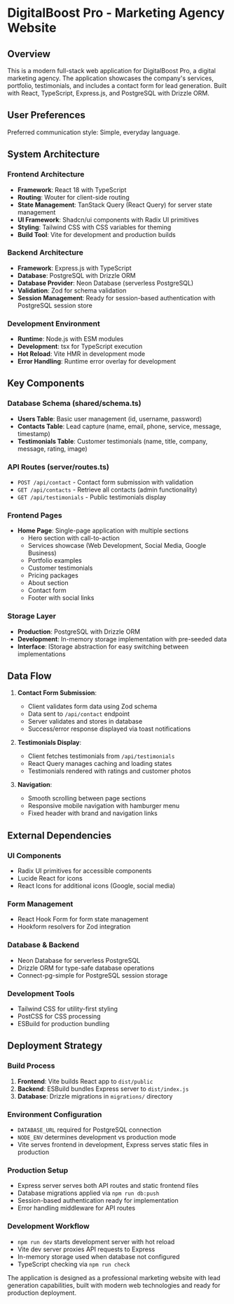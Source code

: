 # DigitalBoost Pro - Marketing Agency Website

## Overview

This is a modern full-stack web application for DigitalBoost Pro, a digital marketing agency. The application showcases the company's services, portfolio, testimonials, and includes a contact form for lead generation. Built with React, TypeScript, Express.js, and PostgreSQL with Drizzle ORM.

## User Preferences

Preferred communication style: Simple, everyday language.

## System Architecture

### Frontend Architecture
- **Framework**: React 18 with TypeScript
- **Routing**: Wouter for client-side routing
- **State Management**: TanStack Query (React Query) for server state management
- **UI Framework**: Shadcn/ui components with Radix UI primitives
- **Styling**: Tailwind CSS with CSS variables for theming
- **Build Tool**: Vite for development and production builds

### Backend Architecture
- **Framework**: Express.js with TypeScript
- **Database**: PostgreSQL with Drizzle ORM
- **Database Provider**: Neon Database (serverless PostgreSQL)
- **Validation**: Zod for schema validation
- **Session Management**: Ready for session-based authentication with PostgreSQL session store

### Development Environment
- **Runtime**: Node.js with ESM modules
- **Development**: tsx for TypeScript execution
- **Hot Reload**: Vite HMR in development mode
- **Error Handling**: Runtime error overlay for development

## Key Components

### Database Schema (shared/schema.ts)
- **Users Table**: Basic user management (id, username, password)
- **Contacts Table**: Lead capture (name, email, phone, service, message, timestamp)
- **Testimonials Table**: Customer testimonials (name, title, company, message, rating, image)

### API Routes (server/routes.ts)
- `POST /api/contact` - Contact form submission with validation
- `GET /api/contacts` - Retrieve all contacts (admin functionality)
- `GET /api/testimonials` - Public testimonials display

### Frontend Pages
- **Home Page**: Single-page application with multiple sections
  - Hero section with call-to-action
  - Services showcase (Web Development, Social Media, Google Business)
  - Portfolio examples
  - Customer testimonials
  - Pricing packages
  - About section
  - Contact form
  - Footer with social links

### Storage Layer
- **Production**: PostgreSQL with Drizzle ORM
- **Development**: In-memory storage implementation with pre-seeded data
- **Interface**: IStorage abstraction for easy switching between implementations

## Data Flow

1. **Contact Form Submission**:
   - Client validates form data using Zod schema
   - Data sent to `/api/contact` endpoint
   - Server validates and stores in database
   - Success/error response displayed via toast notifications

2. **Testimonials Display**:
   - Client fetches testimonials from `/api/testimonials`
   - React Query manages caching and loading states
   - Testimonials rendered with ratings and customer photos

3. **Navigation**:
   - Smooth scrolling between page sections
   - Responsive mobile navigation with hamburger menu
   - Fixed header with brand and navigation links

## External Dependencies

### UI Components
- Radix UI primitives for accessible components
- Lucide React for icons
- React Icons for additional icons (Google, social media)

### Form Management
- React Hook Form for form state management
- Hookform resolvers for Zod integration

### Database & Backend
- Neon Database for serverless PostgreSQL
- Drizzle ORM for type-safe database operations
- Connect-pg-simple for PostgreSQL session storage

### Development Tools
- Tailwind CSS for utility-first styling
- PostCSS for CSS processing
- ESBuild for production bundling

## Deployment Strategy

### Build Process
1. **Frontend**: Vite builds React app to `dist/public`
2. **Backend**: ESBuild bundles Express server to `dist/index.js`
3. **Database**: Drizzle migrations in `migrations/` directory

### Environment Configuration
- `DATABASE_URL` required for PostgreSQL connection
- `NODE_ENV` determines development vs production mode
- Vite serves frontend in development, Express serves static files in production

### Production Setup
- Express server serves both API routes and static frontend files
- Database migrations applied via `npm run db:push`
- Session-based authentication ready for implementation
- Error handling middleware for API routes

### Development Workflow
- `npm run dev` starts development server with hot reload
- Vite dev server proxies API requests to Express
- In-memory storage used when database not configured
- TypeScript checking via `npm run check`

The application is designed as a professional marketing website with lead generation capabilities, built with modern web technologies and ready for production deployment.